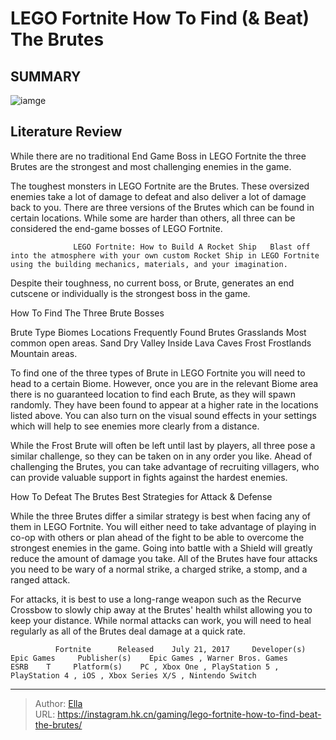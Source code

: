 # LEGO Fortnite How To Find (&amp; Beat) The Brutes


## SUMMARY 

![iamge](https://static1.srcdn.com/wordpress/wp-content/uploads/2023/12/lego-fortnite-how-to-find-beat-the-end-game-boss.jpg)

## Literature Review

While there are no traditional End Game Boss in LEGO Fortnite the three Brutes are the strongest and most challenging enemies in the game.





The toughest monsters in LEGO Fortnite are the Brutes. These oversized enemies take a lot of damage to defeat and also deliver a lot of damage back to you. There are three versions of the Brutes which can be found in certain locations. While some are harder than others, all three can be considered the end-game bosses of LEGO Fortnite.




                  LEGO Fortnite: How to Build A Rocket Ship   Blast off into the atmosphere with your own custom Rocket Ship in LEGO Fortnite using the building mechanics, materials, and your imagination.   



Despite their toughness, no current boss, or Brute, generates an end cutscene or individually is the strongest boss in the game.





 How To Find The Three Brute Bosses 
          

 Brute Type  Biomes  Locations Frequently Found   Brutes  Grasslands  Most common open areas.   Sand  Dry Valley  Inside Lava Caves   Frost  Frostlands  Mountain areas.   






To find one of the three types of Brute in LEGO Fortnite you will need to head to a certain Biome. However, once you are in the relevant Biome area there is no guaranteed location to find each Brute, as they will spawn randomly. They have been found to appear at a higher rate in the locations listed above. You can also turn on the visual sound effects in your settings which will help to see enemies more clearly from a distance.

While the Frost Brute will often be left until last by players, all three pose a similar challenge, so they can be taken on in any order you like. Ahead of challenging the Brutes, you can take advantage of recruiting villagers, who can provide valuable support in fights against the hardest enemies.



 How To Defeat The Brutes 
Best Strategies for Attack &amp; Defense
          

While the three Brutes differ a similar strategy is best when facing any of them in LEGO Fortnite. You will either need to take advantage of playing in co-op with others or plan ahead of the fight to be able to overcome the strongest enemies in the game. Going into battle with a Shield will greatly reduce the amount of damage you take. All of the Brutes have four attacks you need to be wary of a normal strike, a charged strike, a stomp, and a ranged attack.




For attacks, it is best to use a long-range weapon such as the Recurve Crossbow to slowly chip away at the Brutes&#39; health whilst allowing you to keep your distance. While normal attacks can work, you will need to heal regularly as all of the Brutes deal damage at a quick rate.

              Fortnite      Released    July 21, 2017     Developer(s)    Epic Games     Publisher(s)    Epic Games , Warner Bros. Games     ESRB    T     Platform(s)    PC , Xbox One , PlayStation 5 , PlayStation 4 , iOS , Xbox Series X/S , Nintendo Switch      


---

> Author: [Ella](https://instagram.hk.cn/)  
> URL: https://instagram.hk.cn/gaming/lego-fortnite-how-to-find-beat-the-brutes/  

